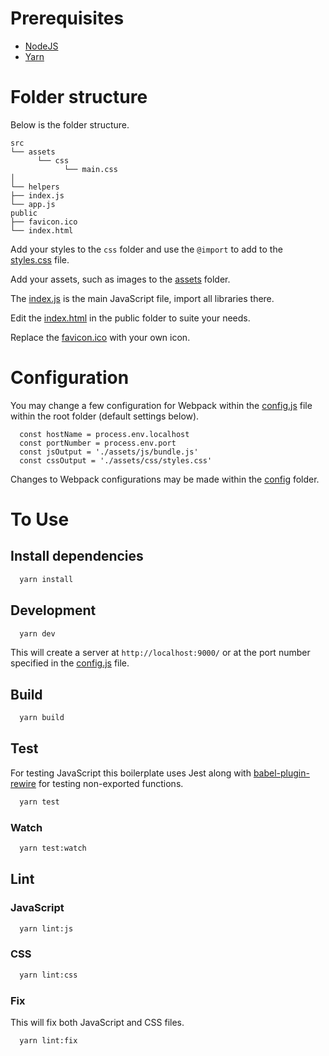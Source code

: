 # Prerequisites

- [NodeJS](https://nodejs.org/en/)
- [Yarn](https://yarnpkg.com)

# Folder structure

Below is the folder structure.

```
src
└── assets
      └── css
            └── main.css
│
└── helpers
├── index.js
└── app.js
public
├── favicon.ico
└── index.html
```

Add your styles to the `css` folder and use the `@import` to add to the [styles.css](assets/css/main.css) file.

Add your assets, such as images to the [assets](public/assets) folder.

The [index.js](src/index.js) is the main JavaScript file, import all libraries there.

Edit the [index.html](public/index.html) in the public folder to suite your needs.

Replace the [favicon.ico](public/favicon.ico) with your own icon.

# Configuration

You may change a few configuration for Webpack within the [config.js](config.js) file within the root folder (default settings below).

```
  const hostName = process.env.localhost
  const portNumber = process.env.port
  const jsOutput = './assets/js/bundle.js'
  const cssOutput = './assets/css/styles.css'
```

Changes to Webpack configurations may be made within the [config](config) folder.

# To Use

## Install dependencies

```sh
  yarn install
```

## Development

```sh
  yarn dev
```

This will create a server at `http://localhost:9000/` or at the port number specified in the [config.js](config.js) file.

## Build

```sh
  yarn build
```

## Test

For testing JavaScript this boilerplate uses Jest along with [babel-plugin-rewire](https://github.com/speedskater/babel-plugin-rewire) for testing non-exported functions.

```sh
  yarn test
```

### Watch

```sh
  yarn test:watch
```

## Lint

### JavaScript

```sh
  yarn lint:js
```

### CSS

```sh
  yarn lint:css
```

### Fix

This will fix both JavaScript and CSS files.

```sh
  yarn lint:fix
```
